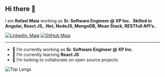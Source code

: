 ## Hi there 👋

I am **Rafael Maia** working as **Sr. Software Engineer @ XP Inc.**.
**Skilled in Angular, React JS, .Net, NodeJS, MongoDB, Mean Stack, RESTfull API’s.**.

[![Linkedin: Maia](https://img.shields.io/badge/-Ghazi-blue?style=flat-square&logo=Linkedin&logoColor=white&link=https://www.linkedin.com/in/rafmaia/)](https://www.linkedin.com/in/ghazi-khan/)
[![GitHub Maia](https://img.shields.io/github/followers/gkhan205?label=follow&style=social)](https://github.com/raafamaia)

---

- 🔭 I’m currently working as **Sr. Software Engineer @ XP Inc.**
- 🌱 I’m currently learning **React JS**
- 👯 I’m looking to collaborate on open source projects

![Top Langs](https://github-readme-stats.vercel.app/api/top-langs/?username=raafamaia&layout=compact&theme=dark&hide_border=true)

<!--
**raafamaia/raafamaia** is a ✨ _special_ ✨ repository because its `README.md` (this file) appears on your GitHub profile.

Here are some ideas to get you started:

- 🔭 I’m currently working on ...
- 🌱 I’m currently learning ...
- 👯 I’m looking to collaborate on ...
- 🤔 I’m looking for help with ...
- 💬 Ask me about ...
- 📫 How to reach me: ...
- 😄 Pronouns: ...
- ⚡ Fun fact: ...
-->
